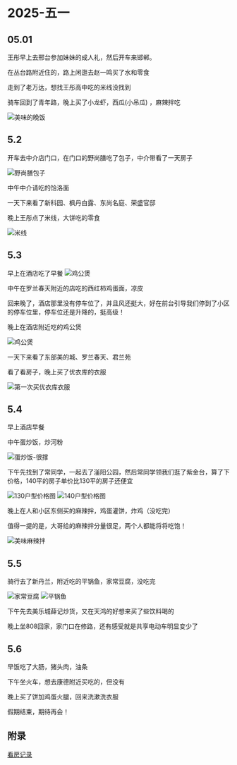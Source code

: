 # 2025-五一

## 05.01

王彤早上去邢台参加妹妹的成人礼，然后开车来邯郸。

在丛台路附近住的，路上闲逛去赵一鸣买了水和零食

走到了老万达，想找王彤高中吃的米线没找到

骑车回到了青年路，晚上买了小龙虾，西瓜(小吊瓜) ，麻辣拌吃

![美味的晚饭](day1-1.png)

## 5.2 

开车去中介店门口，在门口的野尚膳吃了包子，中介带看了一天房子

![野尚膳包子](day2-1.png)

中午中介请吃的饸洛面

一天下来看了新科园、枫丹白露、东尚名庭、荣盛官邸

晚上王彤点了米线，大饼吃的零食

![米线](day2-2.png)

## 5.3 

早上在酒店吃了早餐
![鸡公煲](day3-1.png)

中午在罗兰春天附近的店吃的西红柿鸡蛋面，凉皮

回来晚了，酒店那里没有停车位了，并且风还挺大，好在前台引导我们停到了小区的停车位里，停车位还是升降的，挺高级！

晚上在酒店附近吃的鸡公煲

![鸡公煲](day3-2.jpg)

一天下来看了东部美的城、罗兰春天、君兰苑

看了看房子，晚上买了优衣库的衣服

![第一次买优衣库衣服](day3-3.jpg)

## 5.4 

早上酒店早餐

中午蛋炒饭，炒河粉

![蛋炒饭-很撑](day4-1.png)

下午先找到了常同学，一起去了滏阳公园，然后常同学领我们逛了紫金台，算了下价格，140平的房子单价比130平的房子还便宜

![130户型价格图](day4-2.jpg)
![140户型价格图](day4-3.jpg)

晚上在人和小区东侧买的麻辣拌，鸡蛋灌饼，炸鸡（没吃完）

值得一提的是，大哥给的麻辣拌分量很足，两个人都能将将吃饱！

![美味麻辣拌](day4-4.png)

## 5.5 

骑行去了新丹兰，附近吃的平锅鱼，家常豆腐，没吃完

![家常豆腐](day5-1.png)
![平锅鱼](day5-2.png)

下午先去美乐城薛记炒货，又在天鸿的好想来买了些饮料喝的

晚上坐808回家，家门口在修路，还有感受就是共享电动车明显变少了

## 5.6

早饭吃了大肠，猪头肉，油条

下午坐火车，想去康德附近买吃的，但没有

晚上买了饼加鸡蛋火腿，回来洗漱洗衣服

假期结束，期待再会！

## 附录

[看房记录](https://docs.qq.com/sheet/DU05oSUVOY2xNUFdh?tab=BB08J2)


